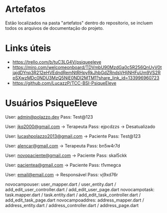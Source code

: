 # Artefatos

Estão localizados na pasta "artefatos" dentro do repositorio, se incluem todos os arquivos de documentaçāo do projeto.

# Links úteis

- https://trello.com/b/tuC3LG4V/psiqueeleve
- https://miro.com/welcomeonboard/TDVmbU90MzdGa0c5R256QnUyV0tjajdDYnp3R212eHVEdndRemNtRHpyRkJhbGdZRndsVHljNHFuUm9VS2RpSXwzMDc0NDU3MzQ5NjE0NDI2MTM1?share_link_id=133996960723
- https://github.com/LucazzP/TCC-BSI-PsiqueEleve




# Usuários PsiqueEleve

User: admin@polazzo.dev
Pass: Test@123

User: jkq2000@gmail.com -> Terapeuta
Pass: ejpcdzzs -> Desatualizado

User: lucashpolazzo2013@gmail.com -> Paciente
Pass: Test@123

User: alencar@gmail.com -> Terapeuta
Pass: bn5w4r7d

User: novopaciente@gmail.com -> Paciente
Pass: skal5ckk

User: pacientea@gmail.com -> Paciente
Pass: t1vmegca

User: email@email.com -> Responsável
Pass: vj9xd76r


novocampouser: user_mapper.dart / user_entity.dart / add_edit_user_controller.dart / add_edit_user_page.dart
novocampotask: task.mapper.dart / task.entity.dart / add_edit_task_controller.dart / add_edit_task_page.dart
novocampoaddres: address_mapper.dart / address_entity.dart / address_controller.dart / address_page.dart